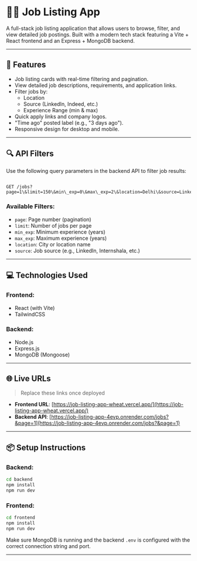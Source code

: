 # 🧑‍💼 Job Listing App

A full-stack job listing application that allows users to browse, filter, and view detailed job postings. Built with a modern tech stack featuring a Vite + React frontend and an Express + MongoDB backend.

---

## 🚀 Features

- Job listing cards with real-time filtering and pagination.
- View detailed job descriptions, requirements, and application links.
- Filter jobs by:
  - Location
  - Source (LinkedIn, Indeed, etc.)
  - Experience Range (min & max)
- Quick apply links and company logos.
- "Time ago" posted label (e.g., "3 days ago").
- Responsive design for desktop and mobile.

---

## 🔍 API Filters

Use the following query parameters in the backend API to filter job results:

```

GET /jobs?page=1\&limit=150\&min\_exp=0\&max\_exp=2\&location=Delhi\&source=Linkedin

```

### Available Filters:

- `page`: Page number (pagination)
- `limit`: Number of jobs per page
- `min_exp`: Minimum experience (years)
- `max_exp`: Maximum experience (years)
- `location`: City or location name
- `source`: Job source (e.g., LinkedIn, Internshala, etc.)

---

## 💻 Technologies Used

### Frontend:

- React (with Vite)
- TailwindCSS

### Backend:

- Node.js
- Express.js
- MongoDB (Mongoose)

---

## 🌐 Live URLs

> Replace these links once deployed

- **Frontend URL**: [https://job-listing-app-wheat.vercel.app/](https://job-listing-app-wheat.vercel.app/)
- **Backend API**: [https://job-listing-app-4evp.onrender.com/jobs?&page=1](https://job-listing-app-4evp.onrender.com/jobs?&page=1)

---

## 📦 Setup Instructions

### Backend:

```bash
cd backend
npm install
npm run dev
```

### Frontend:

```bash
cd frontend
npm install
npm run dev
```

Make sure MongoDB is running and the backend `.env` is configured with the correct connection string and port.

---

